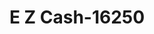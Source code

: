---
f_zip-code: 40155
f_state-code: KY
title: E Z Cash-16250
f_phone: 502-943-9703
f_city-only: Muldraugh
f_address: 826 S Dixie Hwy Muldraugh
f_location-unique-id: '16250'
slug: e-z-cash-16250
updated-on: '2024-05-30T13:46:58.046Z'
created-on: '2024-05-30T13:36:59.803Z'
published-on: '2024-05-30T13:54:32.469Z'
f_city-state: cms/city/muldraugh-ky.md
f_company: cms/company/e-z-cash.md
f_state: cms/state/kentucky.md
layout: '[payday-loan].html'
tags: payday-loan
---